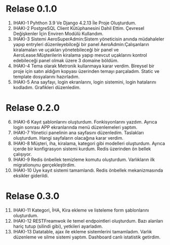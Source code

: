 # Relase 0.1.0
1. IHAKI-1 Pyhthon 3.9 Ve Django 4.2.13 İle Proje Oluşturdum.
2. IHAKI-2 PostgreSQL Client Kütüphanesini Dahil Ettim. Çevresel Değişkenler İçin Enviren Modülü Kullandım.
3. IHAKI-3 Sistemi AeroSuperAdmin:Sistem yöneticisin anında müdahaleler yapıp entryleri düzenleyebilceği bir panel AeroAdmin:Çalışanların kiralamaları ve uçakları yönetebileceği bir panel ve AeroLease:Müşterilerin kiralama yapıp mevcut uçaklarını kontrol edebileceği panel olmak üzere 3 domaine böldüm.
4. IHAKI-4 Tema olarak Metronik kullanmaya karar verdim. Bireysel bir proje için satın aldığım kopyası üzerinden temayı parçaladım. Static ve template dosyalarını hazırladım.
5. IHAKI-5 Ana sayfayı, login ekranlarını, login sistemini, login hatalarını kodladım. Grafikleri düzenledim.

# Relase 0.2.0
6. IHAKI-6 Kayıt şablonlarını oluşturdum. Fonkisyonlarını yazdım. Ayrıca login sonrası APP ekranlarında menü düzenlemeleri yaptım.
7. IHAKI-7 Yönetici panelinin ana sayfasını düzenledim. Taslakları oluşturdum. Hangi sayfaların olacağına karar verdim.
8. IHAKI-8 Müşteri, iha, kiralama, kategori gibi modelleri oluşturdum. Ayrıca içerde bir konfigrasyon sistemi kurdum. Redis üzerinden ön bellek çalışıyor.
9. IHAKI-9 Redis önbellek temizleme komutu oluşturdum. Varlıkların ilk migrationunu gerçekleştirdim.
10. IHAKI-10 Üye kayıt sistemi tamamlandı. Redis önbellek mekanizmasında eksikler giderildi. 

# Relase 0.3.0
11. IHAKI-11 Kategori, İHA, Kira ekleme ve listeleme form şablonlarını oluşturdum.
12. IHAKI-12 RESTFreamwok ile temel endpointleri oluşturdum. Bazı alanları hariç tutup (silindi gibi), yetkileri ayarladım.
12. IHAKI-13 Datatable, ajax ile ekleme sistemlerini tamamladım. Varlık düzenleme ve silme sistemi yaptım. Dashboard canlı istatistik getirdim.
